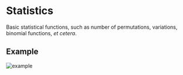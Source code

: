 # Statistics

Basic statistical functions, such as number of permutations, variations,
binomial functions, *et cetera*.

## Example
![example](https://cloud.githubusercontent.com/assets/6297805/25243846/c576b628-25fe-11e7-9a1a-20de488c9265.png)
